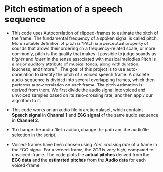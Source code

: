 # Pitch estimation of a speech sequence

- This code uses Autocorelation of clipped-frames to estimate the pitch of the frame.
The fundamental frequency of a spoken signal is called pitch. More suitable definition of pitch is "Pitch is a perceptual property of sounds that allows their ordering on a frequency-related scale, or more commonly, pitch is the quality that makes it possible to judge sounds as *higher* and *lower* in the sense associated with musical melodies Pitch is a major auditory attribute of musical tones, along with duration, loudness, and timbre." . The goal of this project is to use auto-correlation to identify the pitch of a voiced speech frame. A discrete audio-sequence is divided into several overlapping frames, which then performs auto-correlation on each frame. The pitch estimation is derived from them. We first divide the audio signal into voiced and unvoiced samples based on its zero-crossing rate, and then apply our algorithm to it.

- This code works on an audio file in arctic dataset, which contains **Speech signal** in **Channel 1** and **EGG signal** of the same audio sequence in **Channel 2**.

- To change the audio file in action, change the path and the audiofile selection in the script.

- Voiced-frames have been chosen using *Zero crossing rate* of a frame in the EGG signal. For a voiced-frame, the *ZCR* is very high, compared to unvoiced-frame. 
The code plots the **actual pitches** derived from the **EGG data** and the **estimated pitches** from the **Audio data** for each voiced-frame.
